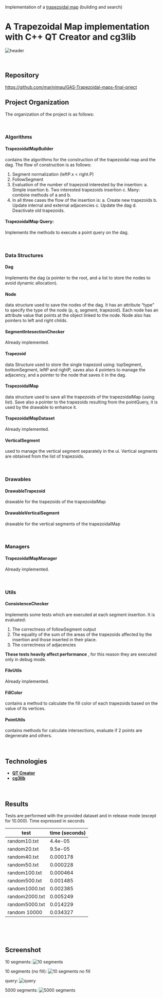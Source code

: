 Implementation of a [trapezoidal map](http://graphics.stanford.edu/courses/cs268-16-fall/Notes/handout6.pdf) (building and search)

# A Trapezoidal Map implementation with C++ QT Creator and cg3lib

![header](https://raw.githubusercontent.com/marinimau/GAS-Trapezoidal-maps-final-prject/master/images/image3.png)

<br/>

## Repository

https://github.com/marinimau/GAS-Trapezoidal-maps-final-prject
<br/>

## Project Organization
The organization of the project is as follows:
<br/><br/><br/>
### Algorithms
#### TrapezoidalMapBuilder
contains the algorithms for the construction of the trapezoidal
map and the dag.
The flow of construction is as follows:

1. Segment normalization (leftP.x < right.P)
2. FollowSegment
3. Evaluation of the number of trapezoid interested by the insertion:
    a. Simple insertion
    b. Two interested trapezoids insertion
    c. Many: combine methods of a and b.
4. In all three cases the flow of the insertion is:
    a. Create new trapezoids
    b. Update internal and external adjacencies
    c. Update the dag
    d. Deactivate old trapezoids.


#### TrapezoidalMap Query: 
Implements the methods to execute a point query on the dag.
<br/><br/><br/>


### Data Structures
#### Dag
Implements the dag (a pointer to the root, and a list to store the nodes to avoid
dynamic allocation).
<br/>

#### Node
data structure used to save the nodes of the dag. It has an attribute “type” to
specify the type of the node (p, q, segment, trapezoid). Each node has an attribute value
that points at the object linked to the node. Node also has pointers to left and right
childs.
<br/>

#### SegmentIntesectionChecker 
Already implemented.
<br/>

#### Trapezoid
data Structure used to store the single trapezoid using: topSegment,
bottomSegment, leftP and rightP, saves also 4 pointers to manage the adjacency, and a
pointer to the node that saves it in the dag.
<br/>

#### TrapezoidalMap 
data structure used to save all the trapezoids of the trapezoidalMap
(using list). Save also a pointer to the trapezoids resulting from the pointQuery, it is used by the drawable to enhance it.
<br/>

#### TrapezoidalMapDataset 
Already implemented.
<br/>

####  VerticalSegment
used to manage the vertical segment separately in the ui. Vertical
segments are obtained from the list of trapezoids.
<br/><br/><br/>


### Drawables
#### DrawableTrapezoid
drawable for the trapezoids of the trapezoidalMap

#### DrawableVerticalSegment
drawable for the vertical segments of the trapezoidalMap
<br/><br/><br/>

### Managers
#### TrapezoidalMapManager
Already implemented.
<br/><br/><br/>

### Utils
#### ConsistenceChecker
Implements some tests which are executed at each segment
insertion. It is evaluated:
1. The correctness of followSegment output
2. The equality of the sum of the areas of the trapezoids affected by the insertion
    and those inserted in their place.
3. The correctness of adjacencies

**These tests heavily affect performance** , for this reason they are executed only in debug
mode.

#### FileUtils
Already implemented.

#### FillColor
contains a method to calculate the fill color of each trapezoids based on the
value of its vertices.

#### PointUtils 
contains methods for calculate intersections, evaluate if 2 points are
degenerate and others.
<br/><br/><br/>


## Technologies

- **[QT Creator](https://www.qt.io)**
- **[cg3lib](https://github.com/cg3hci/cg3lib)**
<br/><br/><br/>

## Results

Tests are performed with the provided dataset and in release mode (except for 10.000). Time
expressed in seconds

| test         | time (seconds) |
|--------------|------------|
| random10.txt |	4.4e-05
| random20.txt |	9.5e-05
| random40.txt |	0.000178
| random50.txt |	0.000228
| random100.txt |	0.000464
| random500.txt 	|0.001485
| random1000.txt | 0.002385
| random2000.txt | 0.005249
| random5000.txt | 0.014229
|random 10000  | 0.034327


<br/><br/><br/>

## Screenshot

10 segments:
![10 segments](https://raw.githubusercontent.com/marinimau/GAS-Trapezoidal-maps-final-prject/master/images/image6.png)

10 segments (no fill):
![10 segments no fill](https://raw.githubusercontent.com/marinimau/GAS-Trapezoidal-maps-final-prject/master/images/image2.png)

query:
![query](https://raw.githubusercontent.com/marinimau/GAS-Trapezoidal-maps-final-prject/master/images/image4.png)

5000 segments:
![5000 segments](https://raw.githubusercontent.com/marinimau/GAS-Trapezoidal-maps-final-prject/master/images/image1.png)
